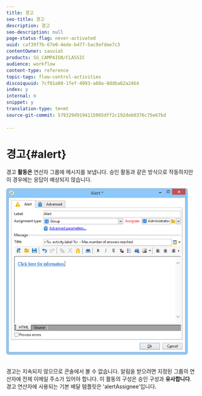 ```yaml
---
title: 경고
seo-title: 경고
description: 경고
seo-description: null
page-status-flag: never-activated
uuid: caf39f7b-67e0-4ede-b477-5ac9afdee7c3
contentOwner: sauviat
products: SG_CAMPAIGN/CLASSIC
audience: workflow
content-type: reference
topic-tags: flow-control-activities
discoiquuid: 7cf01a80-1fef-4093-a60a-8ddba62a2464
index: y
internal: n
snippet: y
translation-type: tm+mt
source-git-commit: 579329d9194115065dff2c192deb0376c75e67bd

---
```



# 경고{#alert}

경고 **활동은** 연산자 그룹에 메시지를 보냅니다. 승인 활동과 같은 방식으로 작동하지만 이 경우에는 응답이 예상되지 않습니다.

![](assets/edit_alerte.png)

경고는 지속되지 않으므로 콘솔에서 볼 수 없습니다. 알림을 받으려면 지정된 그룹의 연산자에 전체 이메일 주소가 있어야 합니다. 이 활동의 구성은 승인 구성과 **유사합니다**. 경고 연산자에 사용되는 기본 배달 템플릿은 &#39;alertAssignee&#39;입니다.
